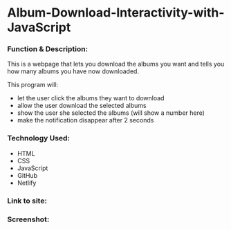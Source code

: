 # Album-Download-Interactivity-with-JavaScript

<h3>Function & Description:</h3>
This is a webpage that lets you download the albums you want and tells you how many albums you have now downloaded.

This program will:

- let the user click the albums they want to download
- allow the user download the selected albums
- show the user she selected the albums (will show a number here)
- make the notification disappear after 2 seconds




<h3>Technology Used:</h3>

- HTML
- CSS
- JavaScript
- GitHub 
- Netlify

<h3>Link to site:</h3>


<h3>Screenshot:</h3>

